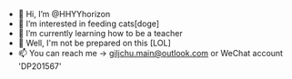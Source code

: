 - 👋 Hi, I’m @HHYYhorizon
- 👀 I’m interested in feeding cats[doge]
- 🌱 I’m currently learning how to be a teacher
- 💞️ Well, I'm not be prepared on this [LOL]
- 📫 You can reach me → giljchu.main@outlook.com or WeChat account 'DP201567'

<!---
HHYYhorizon/HHYYhorizon is a ✨ special ✨ repository because its `README.md` (this file) appears on your GitHub profile.
You can click the Preview link to take a look at your changes.
--->
